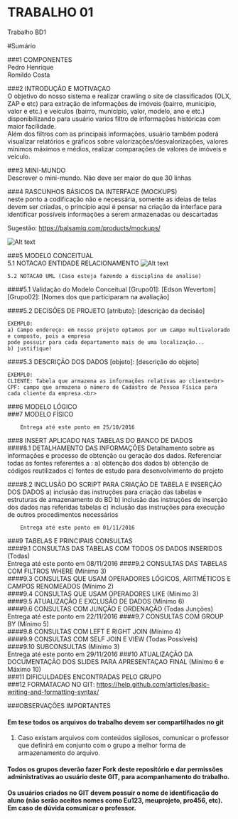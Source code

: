 # TRABALHO 01
Trabalho BD1

#Sumário

###1	COMPONENTES<br>
Pedro Henrique<br>
Romildo Costa<br>

###2	INTRODUÇÃO E MOTIVAÇAO<br>
O objetivo do nosso sistema e realizar crawling o site de classificados (OLX, ZAP e etc) para extração de informações de imóveis (bairro, município, valor e etc.) e veículos (bairro, município, valor, modelo, ano e etc.) disponibilizando para usuário varios filtro de informações históricas com maior facilidade.<br>
Além dos filtros com as principais informações, usuário também poderá visualizar relatórios e gráficos sobre valorizações/desvalorizações, valores mínimos máximos e médios, realizar comparações de valores de imóveis e veículo. <br>

###3	MINI-MUNDO<br>
Descrever o mini-mundo. Não deve ser maior do que 30 linhas <br>

###4	RASCUNHOS BÁSICOS DA INTERFACE (MOCKUPS)<br>
neste ponto a codificação não e necessária, somente as ideias de telas devem ser criadas, o princípio aqui é pensar na criação da interface para identificar possíveis informações a serem armazenadas ou descartadas <br>

Sugestão: https://balsamiq.com/products/mockups/<br>

![Alt text](https://github.com/discipbd1/trab01/blob/master/balsamiq.png?raw=true "Title")


###5	MODELO CONCEITUAL<br>
    5.1 NOTACAO ENTIDADE RELACIONAMENTO
![Alt text](https://github.com/discipbd1/trab01/blob/master/sample_MC.png?raw=true "Modelo Conceitual")
    
    5.2 NOTACAO UML (Caso esteja fazendo a disciplina de analise)

####5.1 Validação do Modelo Conceitual
    [Grupo01]: [Edson Wevertom]
    [Grupo02]: [Nomes dos que participaram na avaliação]

####5.2 DECISÕES DE PROJETO
    [atributo]: [descrição da decisão]
    
    EXEMPLO:
    a) Campo endereço: em nosso projeto optamos por um campo multivalorado e composto, pois a empresa 
    pode possuir para cada departamento mais de uma localização... 
    b) justifique!

####5.3 DESCRIÇÃO DOS DADOS 
    [objeto]: [descrição do objeto]
    
    EXEMPLO:
    CLIENTE: Tabela que armazena as informações relativas ao cliente<br>
    CPF: campo que armazena o número de Cadastro de Pessoa Física para cada cliente da empresa.<br>


###6	MODELO LÓGICO<br>
###7	MODELO FÍSICO<br>



        Entrega até este ponto em 25/10/2016

###8	INSERT APLICADO NAS TABELAS DO BANCO DE DADOS<br>
####8.1 DETALHAMENTO DAS INFORMAÇÕES
        Detalhamento sobre as informações e processo de obtenção ou geração dos dados.
        Referenciar todas as fontes referentes a :
        a) obtenção dos dados
        b) obtenção de códigos reutilizados
        c) fontes de estudo para desenvolvimento do projeto


####8.2 INCLUSÃO DO SCRIPT PARA CRIAÇÃO DE TABELA E INSERÇÃO DOS DADOS
        a) inclusão das instruções para criação das tabelas e estruturas de amazenamento do BD
        b) inclusão das instruções de inserção dos dados nas referidas tabelas
        c) inclusão das instruções para execução de outros procedimentos necessários


        Entrega até este ponto em 01/11/2016


###9	TABELAS E PRINCIPAIS CONSULTAS<br>
####9.1	CONSULTAS DAS TABELAS COM TODOS OS DADOS INSERIDOS (Todas) <br>
        Entrega até este ponto em 08/11/2016
####9.2	CONSULTAS DAS TABELAS COM FILTROS WHERE (Mínimo 3)<br>
####9.3	CONSULTAS QUE USAM OPERADORES LÓGICOS, ARITMÉTICOS E CAMPOS RENOMEADOS (Mínimo 2)<br>
####9.4	CONSULTAS QUE USAM OPERADORES LIKE (Mínimo 3) <br>
####9.5	ATUALIZAÇÃO E EXCLUSÃO DE DADOS (Mínimo 6)<br>
####9.6	CONSULTAS COM JUNÇÃO E ORDENAÇÃO (Todas Junções)<br>
        Entrega até este ponto em 22/11/2016
####9.7	CONSULTAS COM GROUP BY (Mínimo 5)<br>
####9.8	CONSULTAS COM LEFT E RIGHT JOIN (Mínimo 4)<br>
####9.9	CONSULTAS COM SELF JOIN E VIEW (Todas Possíveis)<br>
####9.10	SUBCONSULTAS (Mínimo 3)<br>
        Entrega até este ponto em 29/11/2016
###10	ATUALIZAÇÃO DA DOCUMENTAÇÃO DOS SLIDES PARA APRESENTAÇAO FINAL (Mínimo 6 e Máximo 10)<br>
###11	DIFICULDADES ENCONTRADAS PELO GRUPO<br>
###12  FORMATACAO NO GIT: https://help.github.com/articles/basic-writing-and-formatting-syntax/

###OBSERVAÇÕES IMPORTANTES

#### Em tese todos os arquivos do trabalho devem ser compartilhados no git 
1. Caso existam arquivos com conteúdos sigilosos, comunicar o professor que definirá em conjunto com o grupo a melhor forma de armazenamento do arquivo.

#### Todos os grupos deverão fazer Fork deste repositório e dar permissões administrativas ao usuário deste GIT, para acompanhamento do trabalho.

#### Os usuários criados no GIT devem possuir o nome de identificação do aluno (não serão aceitos nomes como Eu123, meuprojeto, pro456, etc). Em caso de dúvida comunicar o professor.



